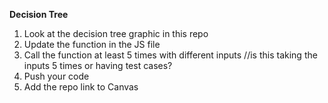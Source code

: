 **Decision Tree**
1. Look at the decision tree graphic in this repo
2. Update the function in the JS file
3. Call the function at least 5 times with different inputs
//is this taking the inputs 5 times or having test cases?
4. Push your code
5. Add the repo link to Canvas